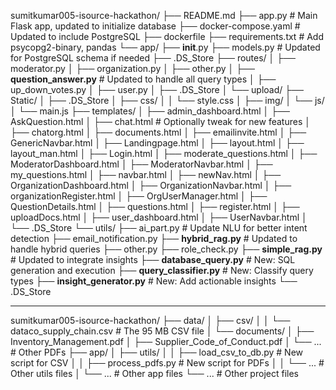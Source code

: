 sumitkumar005-isource-hackathon/
├── README.md
├── app.py  # Main Flask app, updated to initialize database
├── docker-compose.yaml  # Updated to include PostgreSQL
├── dockerfile
├── requirements.txt  # Add psycopg2-binary, pandas
└── app/
    ├── __init__.py
    ├── models.py  # Updated for PostgreSQL schema if needed
    ├── .DS_Store
    ├── routes/
    │   ├── moderator.py
    │   ├── organization.py
    │   ├── other.py
    │   ├── **question_answer.py**  # Updated to handle all query types
    │   ├── up_down_votes.py
    │   ├── user.py
    │   ├── .DS_Store
    │   └── upload/
    ├── Static/
    │   ├── .DS_Store
    │   ├── css/
    │   │   └── style.css
    │   ├── img/
    │   └── js/
    │       └── main.js
    ├── templates/
    │   ├── admin_dashboard.html
    │   ├── AskQuestion.html
    │   ├── chat.html  # Optionally tweak for new features
    │   ├── chatorg.html
    │   ├── documents.html
    │   ├── emailinvite.html
    │   ├── GenericNavbar.html
    │   ├── Landingpage.html
    │   ├── layout.html
    │   ├── layout_man.html
    │   ├── Login.html
    │   ├── moderate_questions.html
    │   ├── ModeratorDashboard.html
    │   ├── ModeratorNavbar.html
    │   ├── my_questions.html
    │   ├── navbar.html
    │   ├── newNav.html
    │   ├── OrganizationDashboard.html
    │   ├── OrganizationNavbar.html
    │   ├── organizationRegister.html
    │   ├── OrgUserManager.html
    │   ├── QuestionDetails.html
    │   ├── questions.html
    │   ├── register.html
    │   ├── uploadDocs.html
    │   ├── user_dashboard.html
    │   ├── UserNavbar.html
    │   └── .DS_Store
    └── utils/
        ├── ai_part.py  # Update NLU for better intent detection
        ├── email_notification.py
        ├── **hybrid_rag.py**  # Updated to handle hybrid queries
        ├── other.py
        ├── role_check.py
        ├── **simple_rag.py**  # Updated to integrate insights
        ├── **database_query.py**  # New: SQL generation and execution
        ├── **query_classifier.py**  # New: Classify query types
        ├── **insight_generator.py**  # New: Add actionable insights
        └── .DS_Store


***************************

sumitkumar005-isource-hackathon/
├── data/
│   ├── csv/
│   │   └── dataco_supply_chain.csv  # The 95 MB CSV file
│   └── documents/
│       ├── Inventory_Management.pdf
│       ├── Supplier_Code_of_Conduct.pdf
│       └── ...  # Other PDFs
├── app/
│   ├── utils/
│   │   ├── load_csv_to_db.py  # New script for CSV
│   │   ├── process_pdfs.py    # New script for PDFs
│   │   └── ...  # Other utils files
│   └── ...  # Other app files
└── ...  # Other project files